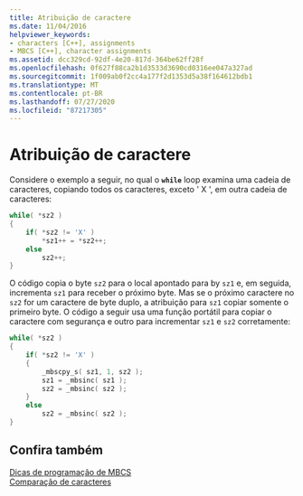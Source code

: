```yaml
---
title: Atribuição de caractere
ms.date: 11/04/2016
helpviewer_keywords:
- characters [C++], assignments
- MBCS [C++], character assignments
ms.assetid: dcc329cd-92df-4e20-817d-364be62ff28f
ms.openlocfilehash: 0f627f88ca2b1d3533d3690cd0316ee047a327ad
ms.sourcegitcommit: 1f009ab0f2cc4a177f2d1353d5a38f164612bdb1
ms.translationtype: MT
ms.contentlocale: pt-BR
ms.lasthandoff: 07/27/2020
ms.locfileid: "87217305"
---
```

# <a name="character-assignment"></a>Atribuição de caractere

Considere o exemplo a seguir, no qual o **`while`** loop examina uma cadeia de caracteres, copiando todos os caracteres, exceto ' X ', em outra cadeia de caracteres:

```cpp
while( *sz2 )
{
    if( *sz2 != 'X' )
        *sz1++ = *sz2++;
    else
        sz2++;
}
```

O código copia o byte `sz2` para o local apontado para by `sz1` e, em seguida, incrementa `sz1` para receber o próximo byte. Mas se o próximo caractere no `sz2` for um caractere de byte duplo, a atribuição para `sz1` copiar somente o primeiro byte. O código a seguir usa uma função portátil para copiar o caractere com segurança e outro para incrementar `sz1` e `sz2` corretamente:

```cpp
while( *sz2 )
{
    if( *sz2 != 'X' )
    {
        _mbscpy_s( sz1, 1, sz2 );
        sz1 = _mbsinc( sz1 );
        sz2 = _mbsinc( sz2 );
    }
    else
        sz2 = _mbsinc( sz2 );
}
```

## <a name="see-also"></a>Confira também

[Dicas de programação de MBCS](../text/mbcs-programming-tips.md)<br/>
[Comparação de caracteres](../text/character-comparison.md)
